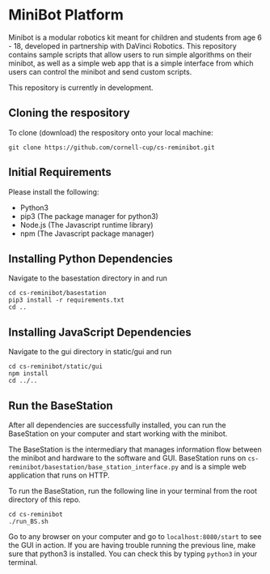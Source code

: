 # MiniBot Platform

Minibot is a modular robotics kit meant for children and students from age 6 - 18,
developed in partnership with DaVinci Robotics. This repository contains sample
scripts that allow users to run simple algorithms on their minibot, as well as
a simple web app that is a simple interface from which users can control the
minibot and send custom scripts.

This repository is currently in development.

## Cloning the respository
To clone (download) the respository onto your local machine:
```
git clone https://github.com/cornell-cup/cs-reminibot.git
```

## Initial Requirements
Please install the following:
* Python3
* pip3 (The package manager for python3)
* Node.js (The Javascript runtime library)
* npm (The Javascript package manager) 

## Installing Python Dependencies
Navigate to the basestation directory in and run 
```
cd cs-reminibot/basestation
pip3 install -r requirements.txt
cd ..
```

 
## Installing JavaScript Dependencies 
Navigate to the gui directory in static/gui and run 
```
cd cs-reminibot/static/gui
npm install
cd ../..
```

## Run the BaseStation

After all dependencies are successfully installed, you can run the BaseStation on your
computer and start working with the minibot.

The BaseStation is the intermediary that manages information flow between the minibot and
hardware to the software and GUI. BaseStation runs on `cs-reminibot/basestation/base_station_interface.py` and is a
simple web application that runs on HTTP.

To run the BaseStation, run the following line in your terminal from the root directory
of this repo.

```
cd cs-reminibot
./run_BS.sh
```

Go to any browser on your computer and go to `localhost:8080/start` to see the GUI in action.
If you are having trouble running the previous line, make sure that python3 is installed.
You can check this by typing `python3` in your terminal.
